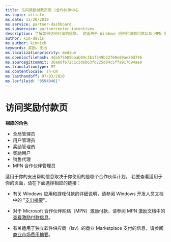```yaml
---
title: 访问奖励付款页面 |合作伙伴中心
ms.topic: article
ms.date: 11/20/2019
ms.service: partner-dashboard
ms.subservice: partnercenter-incentives
description: 了解如何访问付出的信息。 这适用于 Windows 应用和游戏付款以及 MPN 激励付款。
author: kim-davis
ms.author: kimnich
keywords: 奖励，支出
ms.localizationpriority: medium
ms.openlocfilehash: 4da575605baab09c3b1f349b52760e89ae20d746
ms.sourcegitcommit: 36a60f672c1c3d6b63fd225d04c5ffa917694ae0
ms.translationtype: MT
ms.contentlocale: zh-CN
ms.lasthandoff: 07/03/2020
ms.locfileid: "85949461"
---
```

# <a name="access-your-incentives-payouts-page"></a>访问奖励付款页

**相应的角色**
-   全局管理员
-   用户管理员
-   奖励管理员
-   奖励用户
-   销售代理
-   MPN 合作伙伴管理员

适用于你的支出帮助信息取决于你使用的是哪个合作伙伴计划。 若要查看适用于你的页面，请在下面选择相应的链接：

- 有关 Windows 应用和游戏付款的详细说明，请参阅 Windows 开发人员文档中的 "[支出摘要](https://docs.microsoft.com/windows/uwp/publish/payout-summary)"。

- 对于 Microsoft 合作伙伴网络（MPN）激励付款，请参阅 MPN 激励文档中的[查看激励付款信息](understand-incentive-payouts.md)。

- 有关适用于独立软件供应商（Isv）的商业 Marketplace 支付的信息，请参阅[商业市场费用摘要](https://docs.microsoft.com/azure/marketplace/partner-center-portal/payout-summary)。
